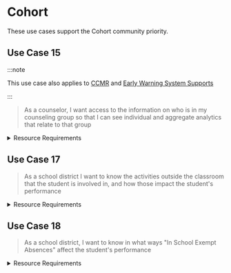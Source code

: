 # Cohort

These use cases support the Cohort community priority.

## Use Case 15

:::note

This use case also applies to
[CCMR](./college-career-and-military-readiness-ccmr.md) and [Early Warning
System Supports](./early-warning-system-supports.md)

:::

> As a counselor, I want access to the information on who is in my counseling
> group so that I can see individual and aggregate analytics that relate to that
> group

<details>
<summary>Resource Requirements</summary>

| API Resources                                     | Notes |
| ------------------------------------------------- | ----- |
| /cohorts                                          |       |
| /staffCohortAssociations                          |       |
| /studentCohortAssociations                        |       |
| /calendars                                        |       |
| /calendarDates                                    |       |
| /courses                                          |       |
| /courseOfferings                                  |       |
| /localEducationAgencies                           |       |
| /gradingPeriods                                   |       |
| /schools                                          |       |
| /sections                                         |       |
| /sessions                                         |       |
| /staffs                                           |       |
| /staffEducationOrganizationAssignmentAssociations |       |
| /staffEducationOrganizationEmploymentAssociations |       |
| /staffSchoolAssociations                          |       |
| /staffSectionAssociations                         |       |
| /students                                         |       |
| /studentEducationOrganizationAssociations         |       |
| /studentSchoolAssociations                        |       |
| /studentSectionAssociations                       |       |
| /bellSchedules                                    |       |
| /locations                                        |       |
| /classPeriods                                     |       |

</details>

## Use Case 17

> As a school district I want to know the activities outside the classroom that
> the student is involved in, and how those impact the student's performance

<details>
<summary>Resource Requirements</summary>

| API Resources                                     | Notes |
| ------------------------------------------------- | ----- |
| /cohorts                                          |       |
| /staffCohortAssociations                          |       |
| /studentCohortAssociations                        |       |
| /grades                                           |       |
| /calendars                                        |       |
| /calendarDates                                    |       |
| /courses                                          |       |
| /courseOfferings                                  |       |
| /localEducationAgencies                           |       |
| /gradingPeriods                                   |       |
| /schools                                          |       |
| /sections                                         |       |
| /sessions                                         |       |
| /staffs                                           |       |
| /staffEducationOrganizationAssignmentAssociations |       |
| /staffEducationOrganizationEmploymentAssociations |       |
| /staffSchoolAssociations                          |       |
| /staffSectionAssociations                         |       |
| /students                                         |       |
| /studentEducationOrganizationAssociations         |       |
| /studentSchoolAssociations                        |       |
| /studentSectionAssociations                       |       |
| /bellSchedules                                    |       |
| /locations                                        |       |
| /classPeriods                                     |       |

</details>

## Use Case 18

> As a school district, I want to know in what ways "In School Exempt Absences"
> affect the student's performance

<details>
<summary>Resource Requirements</summary>

Note: this use case requires the addition of a new attendance descriptor "In
School Exempt Absences".

| API Resources                                     | Notes |
| ------------------------------------------------- | ----- |
| /grades                                           |       |
| /studentSchoolAttendanceEvents                    |       |
| /studentSectionAttendanceEvents                   |       |
| /calendars                                        |       |
| /calendarDates                                    |       |
| /courses                                          |       |
| /courseOfferings                                  |       |
| /localEducationAgencies                           |       |
| /gradingPeriods                                   |       |
| /schools                                          |       |
| /sections                                         |       |
| /sessions                                         |       |
| /staffs                                           |       |
| /staffEducationOrganizationAssignmentAssociations |       |
| /staffEducationOrganizationEmploymentAssociations |       |
| /staffSchoolAssociations                          |       |
| /staffSectionAssociations                         |       |
| /students                                         |       |
| /studentEducationOrganizationAssociations         |       |
| /studentSchoolAssociations                        |       |
| /studentSectionAssociations                       |       |
| /bellSchedules                                    |       |
| /locations                                        |       |
| /classPeriods                                     |       |

</details>
